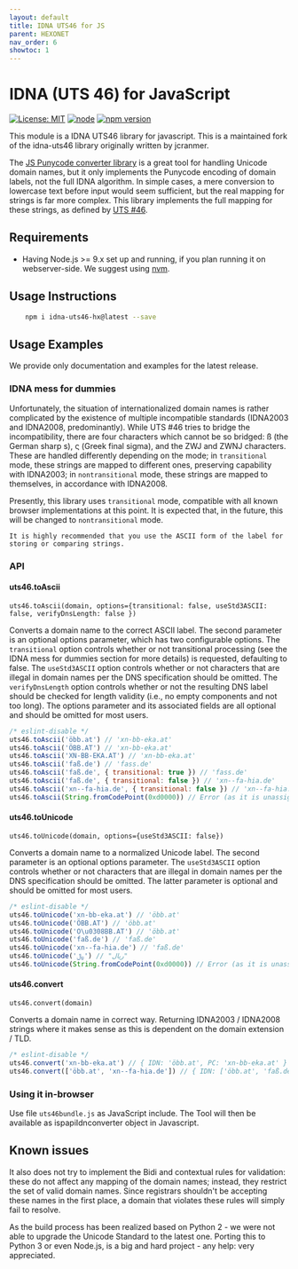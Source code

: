 ```yaml
---
layout: default
title: IDNA UTS46 for JS
parent: HEXONET
nav_order: 6
showtoc: 1
---
```


# IDNA (UTS 46) for JavaScript

[![License: MIT]({{site.baseurl}}/assets/images/License-MIT-blue.svg)](https://opensource.org/licenses/MIT)
[![node](https://img.shields.io/node/v/idna-uts46-hx.svg)](https://www.npmjs.com/package/idna-uts46-hx)
[![npm version](https://img.shields.io/npm/v/idna-uts46-hx.svg?style=flat)](https://www.npmjs.com/package/idna-uts46-hx)

This module is a IDNA UTS46 library for javascript.
This is a maintained fork of the idna-uts46 library originally written by jcranmer.

The [JS Punycode converter library](https://github.com/bestiejs/punycode.js/) is
a great tool for handling Unicode domain names, but it only implements the
Punycode encoding of domain labels, not the full IDNA algorithm. In simple
cases, a mere conversion to lowercase text before input would seem sufficient,
but the real mapping for strings is far more complex. This library implements
the full mapping for these strings, as defined by
[UTS #46](http://unicode.org/reports/tr46/).

## Requirements

* Having Node.js >= 9.x set up and running, if you plan running it on webserver-side. We suggest using [nvm](https://github.com/creationix/nvm).

## Usage Instructions

```bash
    npm i idna-uts46-hx@latest --save
```

## Usage Examples

We provide only documentation and examples for the latest release.

### IDNA mess for dummies

Unfortunately, the situation of internationalized domain names is rather
complicated by the existence of multiple incompatible standards (IDNA2003 and
IDNA2008, predominantly). While UTS #46 tries to bridge the incompatibility,
there are four characters which cannot be so bridged: ß (the German sharp s),
ς (Greek final sigma), and the ZWJ and ZWNJ characters. These are handled
differently depending on the mode; in ``transitional`` mode, these strings are
mapped to different ones, preserving capability with IDNA2003; in
``nontransitional`` mode, these strings are mapped to themselves, in accordance
with IDNA2008.

Presently, this library uses ``transitional`` mode, compatible with all known
browser implementations at this point. It is expected that, in the future, this
will be changed to ``nontransitional`` mode.

`It is highly recommended that you use the ASCII form of the label for storing
or comparing strings.`

### API

#### uts46.toAscii

`uts46.toAscii(domain, options={transitional: false, useStd3ASCII: false, verifyDnsLength: false })`

Converts a domain name to the correct ASCII label. The second parameter is an
optional options parameter, which has two configurable options. The
`transitional` option controls whether or not transitional processing (see the
IDNA mess for dummies section for more details) is requested, defaulting to
false. The `useStd3ASCII` option controls whether or not characters that are
illegal in domain names per the DNS specification should be omitted. The
`verifyDnsLength` option controls whether or not the resulting DNS label should
be checked for length validity (i.e., no empty components and not too long). The
options parameter and its associated fields are all optional and should be
omitted for most users.

```js
/* eslint-disable */
uts46.toAscii('öbb.at') // 'xn-bb-eka.at'
uts46.toAscii('ÖBB.AT') // 'xn-bb-eka.at'
uts46.toAscii('XN-BB-EKA.AT') // 'xn-bb-eka.at'
uts46.toAscii('faß.de') // 'fass.de'
uts46.toAscii('faß.de', { transitional: true }) // 'fass.de'
uts46.toAscii('faß.de', { transitional: false }) // 'xn--fa-hia.de'
uts46.toAscii('xn--fa-hia.de', { transitional: false }) // 'xn--fa-hia.de'
uts46.toAscii(String.fromCodePoint(0xd0000)) // Error (as it is unassigned)
```

#### uts46.toUnicode

`uts46.toUnicode(domain, options={useStd3ASCII: false})`

Converts a domain name to a normalized Unicode label. The second parameter is an
optional options parameter. The `useStd3ASCII` option controls whether or not
characters that are illegal in domain names per the DNS specification should be
omitted. The latter parameter is optional and should be omitted for most users.

```js
/* eslint-disable */
uts46.toUnicode('xn-bb-eka.at') // 'öbb.at'
uts46.toUnicode('ÖBB.AT') // 'öbb.at'
uts46.toUnicode('O\u0308BB.AT') // 'öbb.at'
uts46.toUnicode('faß.de') // 'faß.de'
uts46.toUnicode('xn--fa-hia.de') // 'faß.de'
uts46.toUnicode('﷼') // "ریال"
uts46.toUnicode(String.fromCodePoint(0xd0000)) // Error (as it is unassigned)
```

#### uts46.convert

`uts46.convert(domain)`

Converts a domain name in correct way. Returning IDNA2003 / IDNA2008 strings
where it makes sense as this is dependent on the domain extension / TLD.

```js
/* eslint-disable */
uts46.convert('xn-bb-eka.at') // { IDN: 'öbb.at', PC: 'xn-bb-eka.at' }
uts46.convert(['öbb.at', 'xn--fa-hia.de']) // { IDN: ['öbb.at', 'faß.de'], PC: ['xn-bb-eka.at', 'xn--fa-hia.de'] }
```

### Using it in-browser

Use file `uts46bundle.js` as JavaScript include. The Tool will then be available as ispapiIdnconverter object in Javascript.

## Known issues

It also does not try to implement the Bidi and contextual rules for validation:
these do not affect any mapping of the domain names; instead, they restrict the
set of valid domain names. Since registrars shouldn't be accepting these names
in the first place, a domain that violates these rules will simply fail to
resolve.

As the build process has been realized based on Python 2 - we were not able to upgrade the Unicode Standard to the latest one. Porting this to Python 3 or even Node.js, is a big and hard project - any help: very appreciated.
